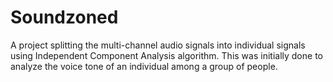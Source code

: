 # Soundzoned

A project splitting the multi-channel audio signals into individual signals using Independent Component Analysis algorithm. This was initially done to analyze the voice tone of an individual among a group of people. 
